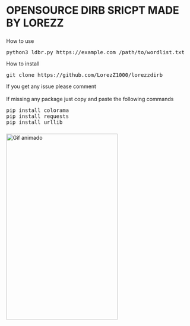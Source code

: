 <h1 align="left">OPENSOURCE DIRB SRICPT MADE BY LOREZZ</h1>

###
<a>How to use</a>
<pre align="left">
python3 ldbr.py https://example.com /path/to/wordlist.txt
</pre>
<a>How to install</a>
<pre align="left">
git clone https://github.com/LorezZ1000/lorezzdirb
</pre>
<a>If you get any issue please comment</a>
<br>
</br>
<a>If missing any package just copy and paste the following commands</a>
<pre align="left">
pip install colorama
pip install requests
pip install urllib
</pre>

###

<img src="https://cdn.discordapp.com/attachments/1183588449660457020/1188974725700005998/Misa_Amane_28DN29.webp" style="user-select:none; width:300; height:500;" alt="Gif animado">
